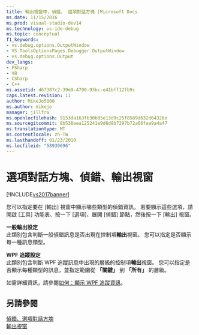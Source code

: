 ```yaml
---
title: 輸出視窗中，偵錯、 選項對話方塊 |Microsoft Docs
ms.date: 11/15/2016
ms.prod: visual-studio-dev14
ms.technology: vs-ide-debug
ms.topic: conceptual
f1_keywords:
- vs.debug.options.OutputWindow
- VS.ToolsOptionsPages.Debugger.OutputWindow
- vs.debug.options.Output
dev_langs:
- FSharp
- VB
- CSharp
- C++
ms.assetid: d67387c2-39e9-4790-93bc-e41bff12fb9c
caps.latest.revision: 11
author: MikeJo5000
ms.author: mikejo
manager: jillfra
ms.openlocfilehash: 9153da163fb30b05e13d9c25f8589d632d64326e
ms.sourcegitcommit: 8b538eea125241e9d6d8b7297b72a66faa9a4a47
ms.translationtype: MT
ms.contentlocale: zh-TW
ms.lasthandoff: 01/23/2019
ms.locfileid: "58939696"
---
```

# <a name="output-window-debugging-options-dialog-box"></a>選項對話方塊、偵錯、輸出視窗
[!INCLUDE[vs2017banner](../includes/vs2017banner.md)]

您可以指定要在 [輸出] 視窗中顯示哪些類型的偵錯資訊。 若要顯示這些選項，請開啟 [工具] 功能表、按一下 [選項]、展開 [偵錯] 節點，然後按一下 [輸出] 視窗。  
  
 **一般輸出設定**  
 此類別包含判斷一般偵錯訊息是否出現在控制項**輸出**視窗。 您可以指定是否顯示每一種訊息類型。  
  
 **WPF 追蹤設定**  
 此類別包含判斷 WPF 追蹤訊息中出現的層級的控制項**輸出**視窗。 您可以指定是否顯示每種類型的訊息，並指定範圍從 **「關鍵」** 到 **「所有」** 的層級。  
  
 如需詳細資訊，請參閱[如何：顯示 WPF 追蹤資訊](../debugger/how-to-display-wpf-trace-information.md)。  
  
## <a name="see-also"></a>另請參閱  
 [偵錯、選項對話方塊](../debugger/debugging-options-dialog-box.md)   
 [輸出視窗](../ide/reference/output-window.md)
